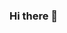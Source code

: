 ### Hi there 👋

<!--
**dinhquang1234/dinhquang1234** is a ✨ _special_ ✨ repository because its `README.md` (this file) appears on your GitHub profile.

Here are some ideas to get you started:

- 🔭 I’m currently working on [VNAP] VietNam Army People's
- 🌱 I’m currently learning 
- 👯 I’m looking to collaborate on 
- 🤔 I’m looking for help with 
- 💬 Ask me about Developing,Scripting,Building
- 📫 How to reach me: Đình Quang#2000
- 😄 Pronouns: 
- ⚡ Fun fact: 
-->
